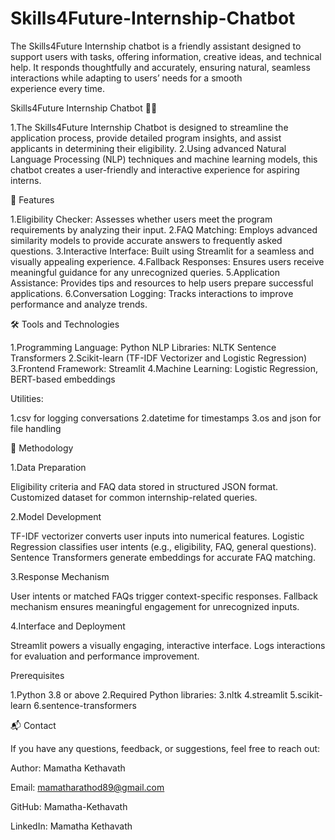 # Skills4Future-Internship-Chatbot
The Skills4Future Internship chatbot is a friendly assistant designed to support users with tasks, offering information, creative ideas, and technical help. It responds thoughtfully and accurately, ensuring natural, seamless interactions while adapting to users’ needs for a smooth experience every time.

Skills4Future Internship Chatbot 🤖🚀

1.The Skills4Future Internship Chatbot is designed to streamline the application process, provide detailed program insights, and assist applicants in determining their eligibility.
2.Using advanced Natural Language Processing (NLP) techniques and machine learning models, this chatbot creates a user-friendly and interactive experience for aspiring interns.


🚀 Features

1.Eligibility Checker: Assesses whether users meet the program requirements by analyzing their input.
2.FAQ Matching: Employs advanced similarity models to provide accurate answers to frequently asked questions.
3.Interactive Interface: Built using Streamlit for a seamless and visually appealing experience.
4.Fallback Responses: Ensures users receive meaningful guidance for any unrecognized queries.
5.Application Assistance: Provides tips and resources to help users prepare successful applications.
6.Conversation Logging: Tracks interactions to improve performance and analyze trends.


🛠 Tools and Technologies

1.Programming Language: Python
NLP Libraries:
NLTK
Sentence Transformers
2.Scikit-learn (TF-IDF Vectorizer and Logistic Regression)
3.Frontend Framework: Streamlit
4.Machine Learning: Logistic Regression, BERT-based embeddings

Utilities:

1.csv for logging conversations
2.datetime for timestamps
3.os and json for file handling


🧠 Methodology

1.Data Preparation

Eligibility criteria and FAQ data stored in structured JSON format.
Customized dataset for common internship-related queries.

2.Model Development

TF-IDF vectorizer converts user inputs into numerical features.
Logistic Regression classifies user intents (e.g., eligibility, FAQ, general questions).
Sentence Transformers generate embeddings for accurate FAQ matching.

3.Response Mechanism

User intents or matched FAQs trigger context-specific responses.
Fallback mechanism ensures meaningful engagement for unrecognized inputs.

4.Interface and Deployment

Streamlit powers a visually engaging, interactive interface.
Logs interactions for evaluation and performance improvement.




Prerequisites

1.Python 3.8 or above
2.Required Python libraries:
3.nltk
4.streamlit
5.scikit-learn
6.sentence-transformers



📬 Contact

If you have any questions, feedback, or suggestions, feel free to reach out:

Author: Mamatha Kethavath

Email: mamatharathod89@gmail.com

GitHub: Mamatha-Kethavath

LinkedIn: Mamatha Kethavath
